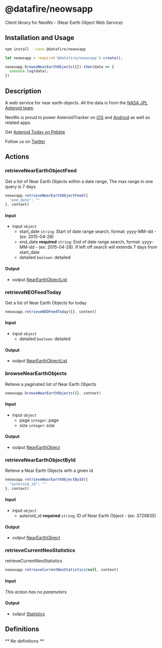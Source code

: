 # @datafire/neowsapp

Client library for NeoWs - (Near Earth Object Web Service)

## Installation and Usage
```bash
npm install --save @datafire/neowsapp
```
```js
let neowsapp = require('@datafire/neowsapp').create();

neowsapp.browseNearEarthObjects({}).then(data => {
  console.log(data);
})
```

## Description

A web service for near earth objects. All the data is from the  <a href="http://neo.jpl.nasa.gov/" target="_blank">NASA JPL Asteroid team</a>. 

 

NeoWs is proud to power AsteroidTracker on <a href="https://itunes.apple.com/us/app/asteroid-tracker/id689684901?mt=8" target="_blank">iOS</a> and <a href="https://play.google.com/store/apps/details?id=com.vitruviussoftware.bunifish.asteroidtracker&feature" target="_blank">Android</a> as well as related apps. 

 Get <a href="http://apps.getpebble.com/en_US/application/55bc4913d1690c372900000f" target="_blank">Asteroid Today on Pebble</a> 

Follow us on <a href="https://twitter.com/AsteroidTracker" target="_blank">Twitter</a>

## Actions

### retrieveNearEarthObjectFeed
Get a list of Near Earth Objects within a date range, The max range in one query is 7 days


```js
neowsapp.retrieveNearEarthObjectFeed({
  "end_date": ""
}, context)
```

#### Input
* input `object`
  * start_date `string`: Start of date range search, format: yyyy-MM-dd - (ex: 2015-04-28)
  * end_date **required** `string`: End of date range search, format: yyyy-MM-dd - (ex: 2015-04-28). If left off search will extends 7 days from start_date
  * detailed `boolean`: detailed

#### Output
* output [NearEarthObjectList](#nearearthobjectlist)

### retrieveNEOFeedToday
Get a list of Near Earth Objects for today


```js
neowsapp.retrieveNEOFeedToday({}, context)
```

#### Input
* input `object`
  * detailed `boolean`: detailed

#### Output
* output [NearEarthObjectList](#nearearthobjectlist)

### browseNearEarthObjects
Retieve a paginated list of Near Earth Objects


```js
neowsapp.browseNearEarthObjects({}, context)
```

#### Input
* input `object`
  * page `integer`: page
  * size `integer`: size

#### Output
* output [NearEarthObject](#nearearthobject)

### retrieveNearEarthObjectById
Retieve a Near Earth Objects with a given id


```js
neowsapp.retrieveNearEarthObjectById({
  "asteroid_id": ""
}, context)
```

#### Input
* input `object`
  * asteroid_id **required** `string`: ID of Near Earth Object - (ex: 3729835)

#### Output
* output [NearEarthObject](#nearearthobject)

### retrieveCurrentNeoStatistics
retrieveCurrentNeoStatistics


```js
neowsapp.retrieveCurrentNeoStatistics(null, context)
```

#### Input
*This action has no parameters*

#### Output
* output [Statistics](#statistics)



## Definitions

** No definitions **
